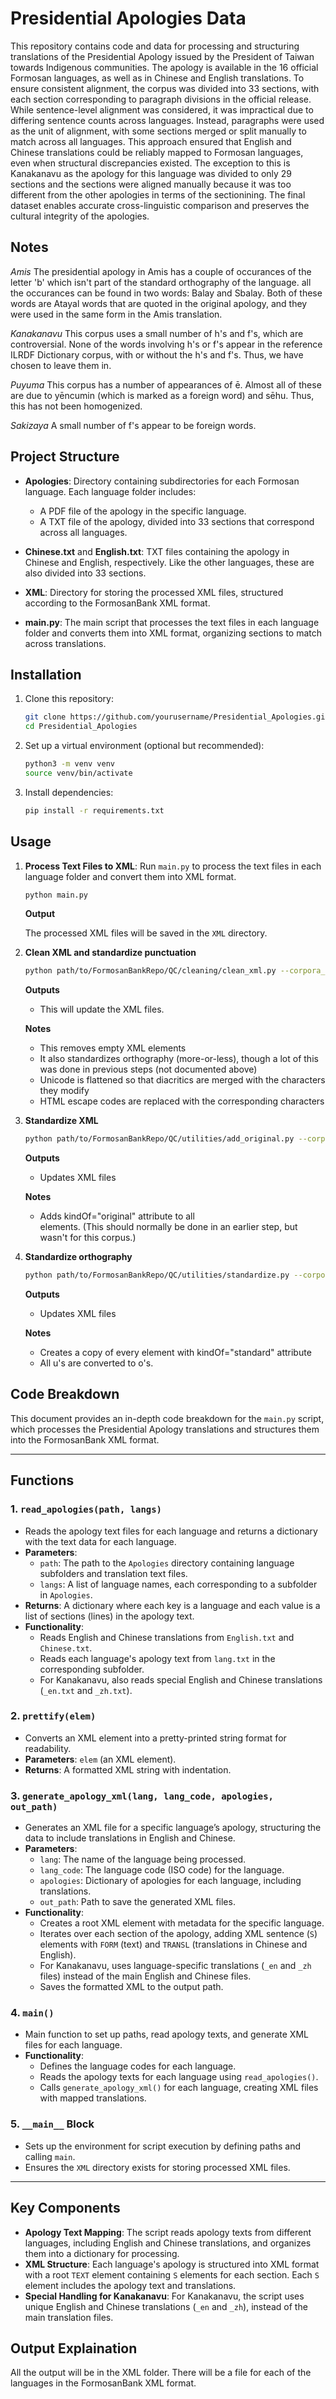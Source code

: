 
# Presidential Apologies Data

This repository contains code and data for processing and structuring translations of the Presidential Apology issued by the President of Taiwan towards Indigenous communities. The apology is available in the 16 official Formosan languages, as well as in Chinese and English translations. To ensure consistent alignment, the corpus was divided into 33 sections, with each section corresponding to paragraph divisions in the official release. While sentence-level alignment was considered, it was impractical due to differing sentence counts across languages. Instead, paragraphs were used as the unit of alignment, with some sections merged or split manually to match across all languages. This approach ensured that English and Chinese translations could be reliably mapped to Formosan languages, even when structural discrepancies existed. The exception to this is Kanakanavu as the apology for this language was divided to only 29 sections and the sections were aligned manually because it was too different from the other apologies in terms of the sectionining. The final dataset enables accurate cross-linguistic comparison and preserves the cultural integrity of the apologies. 

## Notes

*Amis* The presidential apology in Amis has a couple of occurances of the letter 'b' which isn't part of the standard orthography of the language. all the occurances can be found in two words: Balay and Sbalay. Both of these words are Atayal words that are quoted in the original apology, and they were used in the same form in the Amis translation. 

*Kanakanavu* This corpus uses a small number of h's and f's, which are controversial. None of the words involving h's or f's appear in the reference ILRDF Dictionary corpus, with or without the h's and f's. Thus, we have chosen to leave them in.

*Puyuma* This corpus has a number of appearances of ē. Almost all of these are due to yēncumin (which is marked as a foreign word) and sēhu. Thus, this has not been homogenized.

*Sakizaya* A small number of f's appear to be foreign words.



## Project Structure

- **Apologies**: Directory containing subdirectories for each Formosan language. Each language folder includes:
  - A PDF file of the apology in the specific language.
  - A TXT file of the apology, divided into 33 sections that correspond across all languages.

- **Chinese.txt** and **English.txt**: TXT files containing the apology in Chinese and English, respectively. Like the other languages, these are also divided into 33 sections.

- **XML**: Directory for storing the processed XML files, structured according to the FormosanBank XML format.

- **main.py**: The main script that processes the text files in each language folder and converts them into XML format, organizing sections to match across translations.

## Installation

1. Clone this repository:
   ```bash
   git clone https://github.com/yourusername/Presidential_Apologies.git
   cd Presidential_Apologies
   ```

2. Set up a virtual environment (optional but recommended):
   ```bash
   python3 -m venv venv
   source venv/bin/activate
   ```

3. Install dependencies:
   ```bash
   pip install -r requirements.txt
   ```

## Usage

1. **Process Text Files to XML**:
   Run `main.py` to process the text files in each language folder and convert them into XML format.
   
   ```bash
   python main.py
   ```

   **Output**

   The processed XML files will be saved in the `XML` directory.


2. **Clean XML and standardize punctuation**

   ```bash
   python path/to/FormosanBankRepo/QC/cleaning/clean_xml.py --corpora_path path/to/Apologies/XML
   ```

   **Outputs**
   - This will update the XML files.

   **Notes**
      - This removes empty XML elements
      - It also standardizes orthography (more-or-less), though a lot of this was done in previous steps (not documented above)
      - Unicode is flattened so that diacritics are merged with the characters they modify
      - HTML escape codes are replaced with the corresponding characters

3. **Standardize XML**

   ```bash
   python path/to/FormosanBankRepo/QC/utilities/add_original.py --corpora_path path/to/repo/XML
   ```

   **Outputs**
      - Updates XML files

   **Notes**
      - Adds kindOf="original" attribute to all <FORM> elements. (This should normally be done in an earlier step, but wasn't for this corpus.)


4. **Standardize orthography**

   ```bash
   python path/to/FormosanBankRepo/QC/utilities/standardize.py --corpora_path path/to/repo/XML
   ```

   **Outputs**
      - Updates XML files

   **Notes**
      - Creates a copy of every <FORM> element with kindOf="standard" attribute
      - All u's are converted to o's.

## Code Breakdown

This document provides an in-depth code breakdown for the `main.py` script, which processes the Presidential Apology translations and structures them into the FormosanBank XML format.

---

## Functions

### 1. `read_apologies(path, langs)`
   - Reads the apology text files for each language and returns a dictionary with the text data for each language.
   - **Parameters**:
     - `path`: The path to the `Apologies` directory containing language subfolders and translation text files.
     - `langs`: A list of language names, each corresponding to a subfolder in `Apologies`.
   - **Returns**: A dictionary where each key is a language and each value is a list of sections (lines) in the apology text.
   - **Functionality**:
     - Reads English and Chinese translations from `English.txt` and `Chinese.txt`.
     - Reads each language's apology text from `lang.txt` in the corresponding subfolder.
     - For Kanakanavu, also reads special English and Chinese translations (`_en.txt` and `_zh.txt`).

### 2. `prettify(elem)`
   - Converts an XML element into a pretty-printed string format for readability.
   - **Parameters**: `elem` (an XML element).
   - **Returns**: A formatted XML string with indentation.

### 3. `generate_apology_xml(lang, lang_code, apologies, out_path)`
   - Generates an XML file for a specific language’s apology, structuring the data to include translations in English and Chinese.
   - **Parameters**:
     - `lang`: The name of the language being processed.
     - `lang_code`: The language code (ISO code) for the language.
     - `apologies`: Dictionary of apologies for each language, including translations.
     - `out_path`: Path to save the generated XML files.
   - **Functionality**:
     - Creates a root XML element with metadata for the specific language.
     - Iterates over each section of the apology, adding XML sentence (`S`) elements with `FORM` (text) and `TRANSL` (translations in Chinese and English).
     - For Kanakanavu, uses language-specific translations (`_en` and `_zh` files) instead of the main English and Chinese files.
     - Saves the formatted XML to the output path.

### 4. `main()`
   - Main function to set up paths, read apology texts, and generate XML files for each language.
   - **Functionality**:
     - Defines the language codes for each language.
     - Reads the apology texts for each language using `read_apologies()`.
     - Calls `generate_apology_xml()` for each language, creating XML files with mapped translations.

### 5. `__main__` Block
   - Sets up the environment for script execution by defining paths and calling `main`.
   - Ensures the `XML` directory exists for storing processed XML files.

---

## Key Components

- **Apology Text Mapping**: The script reads apology texts from different languages, including English and Chinese translations, and organizes them into a dictionary for processing.
- **XML Structure**: Each language's apology is structured into XML format with a root `TEXT` element containing `S` elements for each section. Each `S` element includes the apology text and translations.
- **Special Handling for Kanakanavu**: For Kanakanavu, the script uses unique English and Chinese translations (`_en` and `_zh`), instead of the main translation files.

## Output Explaination

All the output will be in the XML folder. There will be a file for each of the languages in the FormosanBank XML format.
